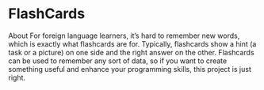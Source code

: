 # FlashCards
About
For foreign language learners, it’s hard to remember new words, which is exactly what
flashcards are for. Typically, flashcards show a hint (a task or a picture) on one side and the
right answer on the other. Flashcards can be used to remember any sort of data, so if you
want to create something useful and enhance your programming skills, this project is just right.
